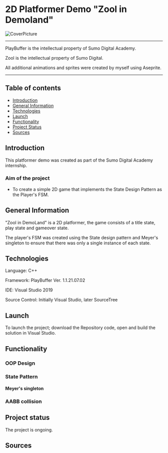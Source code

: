 # 2D Platformer Demo "Zool in Demoland"

![CoverPicture](https://user-images.githubusercontent.com/67602355/141008157-f2909b20-ce17-4609-8e7d-bd164e82b71a.png)

_________________________________________________________________________________________________________
PlayBuffer is the intellectual property of Sumo Digital Academy. 

Zool is the intellectual property of Sumo Digital.

All additional animations and sprites were created by myself using Aseprite.
_________________________________________________________________________________________________________

## Table of contents
* [Introduction](#introduction)
* [General Information](#general-information)
* [Technologies](#technologies)
* [Launch](#launch)
* [Functionality](#functionality)
* [Project Status](#project-status)
* [Sources](#sources)

## Introduction
This platformer demo was created as part of the Sumo Digital Academy internship. 

### Aim of the project
- To create a simple 2D game that implements the State Design Pattern as the Player's FSM.


## General Information
"Zool in DemoLand" is a 2D platformer, the game consists of a title state, play state and gameover state.

The player's FSM was created using the State design pattern and Meyer's singleton to ensure that there
was only a single instance of each state.


## Technologies
Language: C++

Framework: PlayBuffer Ver. 1.1.21.07.02

IDE: Visual Studio 2019

Source Control: Initially Visual Studio, later SourceTree


## Launch
To launch the project; download the Repository code, open and build the solution in Visual Studio.


## Functionality

### OOP Design
### State Pattern
#### Meyer's singleton
### AABB collision
 

## Project status 
The project is ongoing. 

## Sources









